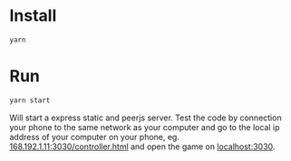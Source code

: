 # Install


```sh
yarn
```

# Run

```sh
yarn start
```

Will start a express static and peerjs server. Test the code by connection your phone to the same
network as your computer and go to the local ip address of your computer on your phone, eg.
[168.192.1.11:3030/controller.html](http://168.192.1.11:3030/controller.html) and open the game on
[localhost:3030](http://localhost:3030).

